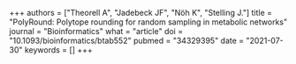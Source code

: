 +++
authors = ["Theorell A", "Jadebeck JF", "Nöh K", "Stelling J."]
title = "PolyRound: Polytope rounding for random sampling in metabolic networks"
journal = "Bioinformatics"
what = "article"
doi = "10.1093/bioinformatics/btab552"
pubmed = "34329395"
date = "2021-07-30"
keywords = []
+++

